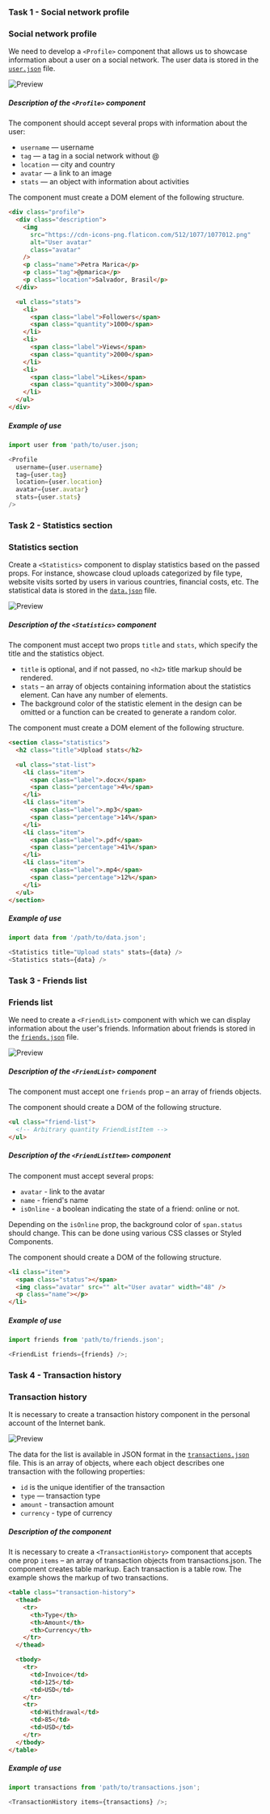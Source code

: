 ### Task 1 - Social network profile

### Social network profile

We need to develop a `<Profile>` component that allows us to showcase
information about a user on a social network. The user data is stored in the
[`user.json`](https://minhaskamal.github.io/DownGit/#/home?url=https:%2F%2Fgithub.com%2Fgoitacademy%2Freact-homework%2Fblob%2Fmaster%2Fhomework-01%2Fsocial-profile%2Fuser.json)
file.

![Preview](./assets/social-profile.png)

##### Description of the `<Profile>` component

The component should accept several props with information about the user:

- `username` — username
- `tag` — a tag in a social network without @
- `location` — city and country
- `avatar` — a link to an image
- `stats` — an object with information about activities

The component must create a DOM element of the following structure.

```html
<div class="profile">
  <div class="description">
    <img
      src="https://cdn-icons-png.flaticon.com/512/1077/1077012.png"
      alt="User avatar"
      class="avatar"
    />
    <p class="name">Petra Marica</p>
    <p class="tag">@pmarica</p>
    <p class="location">Salvador, Brasil</p>
  </div>

  <ul class="stats">
    <li>
      <span class="label">Followers</span>
      <span class="quantity">1000</span>
    </li>
    <li>
      <span class="label">Views</span>
      <span class="quantity">2000</span>
    </li>
    <li>
      <span class="label">Likes</span>
      <span class="quantity">3000</span>
    </li>
  </ul>
</div>
```

##### Example of use

```js
import user from 'path/to/user.json;

<Profile
  username={user.username}
  tag={user.tag}
  location={user.location}
  avatar={user.avatar}
  stats={user.stats}
/>
```

### Task 2 - Statistics section

### Statistics section

Create a `<Statistics>` component to display statistics based on the passed
props. For instance, showcase cloud uploads categorized by file type, website
visits sorted by users in various countries, financial costs, etc. The
statistical data is stored in the
[`data.json`](https://minhaskamal.github.io/DownGit/#/home?url=https:%2F%2Fgithub.com%2Fgoitacademy%2Freact-homework%2Fblob%2Fmaster%2Fhomework-01%2Fstatistics%2Fdata.json)
file.

![Preview](./assets/statistics.jpg)

##### Description of the `<Statistics>` component

The component must accept two props `title` and `stats`, which specify the title
and the statistics object.

- `title` is optional, and if not passed, no `<h2>` title markup should be
  rendered.
- `stats` – an array of objects containing information about the statistics
  element. Can have any number of elements.
- The background color of the statistic element in the design can be omitted or
  a function can be created to generate a random color.

The component must create a DOM element of the following structure.

```html
<section class="statistics">
  <h2 class="title">Upload stats</h2>

  <ul class="stat-list">
    <li class="item">
      <span class="label">.docx</span>
      <span class="percentage">4%</span>
    </li>
    <li class="item">
      <span class="label">.mp3</span>
      <span class="percentage">14%</span>
    </li>
    <li class="item">
      <span class="label">.pdf</span>
      <span class="percentage">41%</span>
    </li>
    <li class="item">
      <span class="label">.mp4</span>
      <span class="percentage">12%</span>
    </li>
  </ul>
</section>
```

##### Example of use

```js
import data from '/path/to/data.json';

<Statistics title="Upload stats" stats={data} />
<Statistics stats={data} />

```

### Task 3 - Friends list

### Friends list

We need to create a `<FriendList>` component with which we can display
information about the user's friends. Information about friends is stored in the
[`friends.json`](https://minhaskamal.github.io/DownGit/#/home?url=https:%2F%2Fgithub.com%2Fgoitacademy%2Freact-homework%2Fblob%2Fmaster%2Fhomework-01%2Ffriend-list%2Ffriends.json)
file.

![Preview](./assets/friend-list.jpg)

##### Description of the `<FriendList>` component

The component must accept one `friends` prop – an array of friends objects.

The component should create a DOM of the following structure.

```html
<ul class="friend-list">
  <!-- Arbitrary quantity FriendListItem -->
</ul>
```

##### Description of the `<FriendListItem>` component

The component must accept several props:

- `avatar` - link to the avatar
- `name` - friend's name
- `isOnline` - a boolean indicating the state of a friend: online or not.

Depending on the `isOnline` prop, the background color of `span.status` should
change. This can be done using various CSS classes or Styled Components.

The component should create a DOM of the following structure.

```html
<li class="item">
  <span class="status"></span>
  <img class="avatar" src="" alt="User avatar" width="48" />
  <p class="name"></p>
</li>
```

##### Example of use

```js
import friends from 'path/to/friends.json';

<FriendList friends={friends} />;
```

### Task 4 - Transaction history

### Transaction history

It is necessary to create a transaction history component in the personal
account of the Internet bank.

![Preview](https://textbook.edu.goit.global/lms-react-woolf-homework/uk/img/hw-01/transactions.jpg)

The data for the list is available in JSON format in the
[`transactions.json`](https://minhaskamal.github.io/DownGit/#/home?url=https:%2F%2Fgithub.com%2Fgoitacademy%2Freact-homework%2Fblob%2Fmaster%2Fhomework-01%2Ftransaction-history%2Ftransactions.json)
file. This is an array of objects, where each object describes one transaction
with the following properties:

- `id` is the unique identifier of the transaction
- `type` — transaction type
- `amount` - transaction amount
- `currency` - type of currency

##### Description of the <TransactionHistory> component

It is necessary to create a `<TransactionHistory>` component that accepts one
prop `items` – an array of transaction objects from transactions.json. The
component creates table markup. Each transaction is a table row. The example
shows the markup of two transactions.

```html
<table class="transaction-history">
  <thead>
    <tr>
      <th>Type</th>
      <th>Amount</th>
      <th>Currency</th>
    </tr>
  </thead>

  <tbody>
    <tr>
      <td>Invoice</td>
      <td>125</td>
      <td>USD</td>
    </tr>
    <tr>
      <td>Withdrawal</td>
      <td>85</td>
      <td>USD</td>
    </tr>
  </tbody>
</table>
```

##### Example of use

```js
import transactions from 'path/to/transactions.json';

<TransactionHistory items={transactions} />;
```
